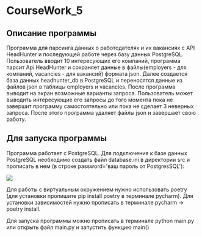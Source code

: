 # CourseWork_5
Описание программы
-------------------------
Программа для парсинга данных о работодателях и их вакансиях с API HeadHunter и последующей работе через базу 
данных PostgreSQL. Пользователь вводит 10 интересующих 
его компаний, программа парсит Api HeadHunter и сохраняет данные в файлы(employers - для компаний, vacancies - для вакансий)
формата json. Далее создается база данных headhunter_db в PostgreSQL и переносятся данные из файлов json в таблицы employers и vacancies.
После программа выводит на экран возможные варианты запроса. Пользователь может выводить интересующие его запросы до того момента пока 
не завершит программу самостоятельно или пока не сделает 3 неверных запроса. После этого программа удаляет файлы json и завершает свою работу.

Для запуска программы
---------------------------
Программа работает с PostgreSQL. Для подключения к базе данных PostgreSQL необходимо создать файл database.ini в директории src и прописать в нем 
(в строке password='ваш пароль от PostgresSQL'):

![](C:\Users\Dima\Desktop\database_ini.JPG)


Для работы с виртуальным окружением нужно использовать poetry (для установки пропишите pip install poetry в терминале pycharm). 
Для установки зависимостей нужно прописать в терминале pycharm -> poetry install.

Для запуска программы можно прописать в терминале python main.py или открыть файл main.py и 
запустить функцию main()
